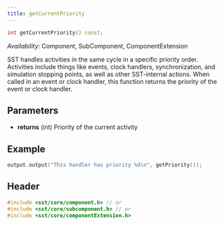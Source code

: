 ```yaml
---
title: getCurrentPriority
---
```


```cpp
int getCurrentPriority() const;
```
*Availability:* Component, SubComponent, ComponentExtension

SST handles activities in the same cycle in a specific priority order. Activities include things like events, clock handlers, synchronization, and simulation stopping points, as well as other SST-internal actions. When called in an event or clock handler, this function returns the priority of the event or clock handler.

## Parameters
* **returns** (int) Priority of the current activity

## Example

<!--- SOURCE_CODE: None --->
```cpp
output.output("This handler has priority %d\n", getPriority());
```

## Header
```cpp
#include <sst/core/component.h> // or
#include <sst/core/subcomponent.h> // or
#include <sst/core/componentExtension.h>
```
